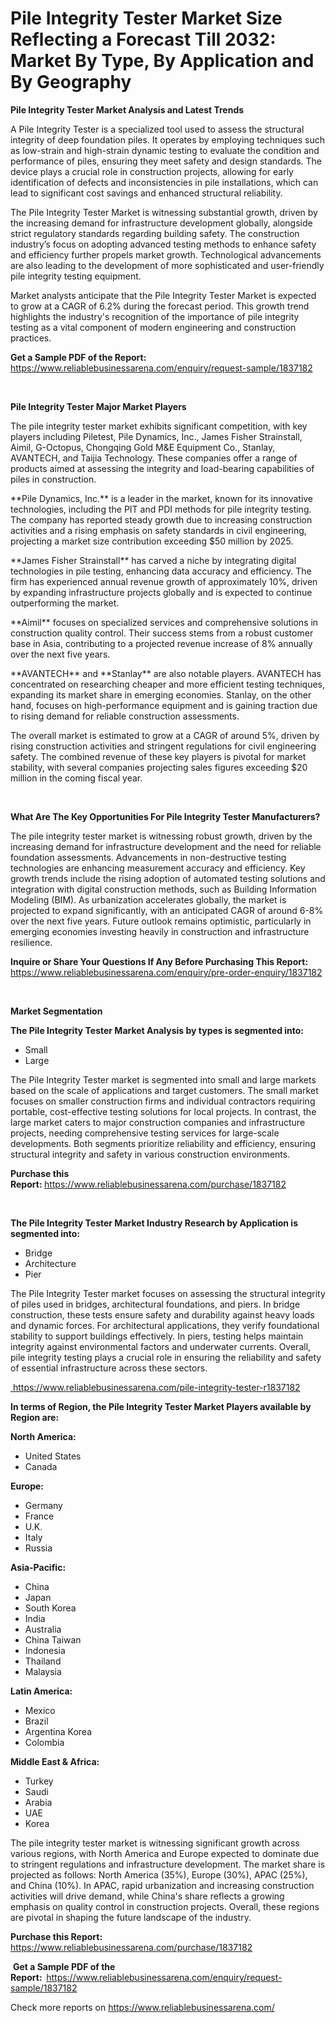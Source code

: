 <p><h1>Pile Integrity Tester Market Size Reflecting a Forecast Till 2032: Market By Type, By Application and By Geography</h1></p><p><strong>Pile Integrity Tester Market Analysis and Latest Trends</strong></p>
<p><p>A Pile Integrity Tester is a specialized tool used to assess the structural integrity of deep foundation piles. It operates by employing techniques such as low-strain and high-strain dynamic testing to evaluate the condition and performance of piles, ensuring they meet safety and design standards. The device plays a crucial role in construction projects, allowing for early identification of defects and inconsistencies in pile installations, which can lead to significant cost savings and enhanced structural reliability.</p><p>The Pile Integrity Tester Market is witnessing substantial growth, driven by the increasing demand for infrastructure development globally, alongside strict regulatory standards regarding building safety. The construction industry’s focus on adopting advanced testing methods to enhance safety and efficiency further propels market growth. Technological advancements are also leading to the development of more sophisticated and user-friendly pile integrity testing equipment. </p><p>Market analysts anticipate that the Pile Integrity Tester Market is expected to grow at a CAGR of 6.2% during the forecast period. This growth trend highlights the industry's recognition of the importance of pile integrity testing as a vital component of modern engineering and construction practices.</p></p>
<p><strong>Get a Sample PDF of the Report:&nbsp;</strong> <a href="https://www.reliablebusinessarena.com/enquiry/request-sample/1837182?utm_campaign=3218&utm_medium=2&utm_source=Github&utm_content=ia&utm_term=11042025&utm_id=pile-integrity-tester">https://www.reliablebusinessarena.com/enquiry/request-sample/1837182</a></p>
<p>&nbsp;</p>
<p><strong>Pile Integrity Tester Major Market Players</strong></p>
<p><p>The pile integrity tester market exhibits significant competition, with key players including Piletest, Pile Dynamics, Inc., James Fisher Strainstall, Aimil, G-Octopus, Chongqing Gold M&E Equipment Co., Stanlay, AVANTECH, and Taijia Technology. These companies offer a range of products aimed at assessing the integrity and load-bearing capabilities of piles in construction.</p><p>**Pile Dynamics, Inc.** is a leader in the market, known for its innovative technologies, including the PIT and PDI methods for pile integrity testing. The company has reported steady growth due to increasing construction activities and a rising emphasis on safety standards in civil engineering, projecting a market size contribution exceeding $50 million by 2025.</p><p>**James Fisher Strainstall** has carved a niche by integrating digital technologies in pile testing, enhancing data accuracy and efficiency. The firm has experienced annual revenue growth of approximately 10%, driven by expanding infrastructure projects globally and is expected to continue outperforming the market.</p><p>**Aimil** focuses on specialized services and comprehensive solutions in construction quality control. Their success stems from a robust customer base in Asia, contributing to a projected revenue increase of 8% annually over the next five years.</p><p>**AVANTECH** and **Stanlay** are also notable players. AVANTECH has concentrated on researching cheaper and more efficient testing techniques, expanding its market share in emerging economies. Stanlay, on the other hand, focuses on high-performance equipment and is gaining traction due to rising demand for reliable construction assessments.</p><p>The overall market is estimated to grow at a CAGR of around 5%, driven by rising construction activities and stringent regulations for civil engineering safety. The combined revenue of these key players is pivotal for market stability, with several companies projecting sales figures exceeding $20 million in the coming fiscal year.</p></p>
<p>&nbsp;</p>
<p><strong>What Are The Key Opportunities For Pile Integrity Tester Manufacturers?</strong></p>
<p><p>The pile integrity tester market is witnessing robust growth, driven by the increasing demand for infrastructure development and the need for reliable foundation assessments. Advancements in non-destructive testing technologies are enhancing measurement accuracy and efficiency. Key growth trends include the rising adoption of automated testing solutions and integration with digital construction methods, such as Building Information Modeling (BIM). As urbanization accelerates globally, the market is projected to expand significantly, with an anticipated CAGR of around 6-8% over the next five years. Future outlook remains optimistic, particularly in emerging economies investing heavily in construction and infrastructure resilience.</p></p>
<p><strong>Inquire or Share Your Questions If Any Before Purchasing This Report:</strong> <a href="https://www.reliablebusinessarena.com/enquiry/pre-order-enquiry/1837182?utm_campaign=3218&utm_medium=2&utm_source=Github&utm_content=ia&utm_term=11042025&utm_id=pile-integrity-tester">https://www.reliablebusinessarena.com/enquiry/pre-order-enquiry/1837182</a></p>
<p>&nbsp;</p>
<p><strong>Market Segmentation</strong></p>
<p><strong>The Pile Integrity Tester Market Analysis by types is segmented into:</strong></p>
<p><ul><li>Small</li><li>Large</li></ul></p>
<p><p>The Pile Integrity Tester market is segmented into small and large markets based on the scale of applications and target customers. The small market focuses on smaller construction firms and individual contractors requiring portable, cost-effective testing solutions for local projects. In contrast, the large market caters to major construction companies and infrastructure projects, needing comprehensive testing services for large-scale developments. Both segments prioritize reliability and efficiency, ensuring structural integrity and safety in various construction environments.</p></p>
<p><strong>Purchase this Report:&nbsp;</strong><a href="https://www.reliablebusinessarena.com/purchase/1837182?utm_campaign=3218&utm_medium=2&utm_source=Github&utm_content=ia&utm_term=11042025&utm_id=pile-integrity-tester">https://www.reliablebusinessarena.com/purchase/1837182</a></p>
<p>&nbsp;</p>
<p><strong>The Pile Integrity Tester Market Industry Research by Application is segmented into:</strong></p>
<p><ul><li>Bridge</li><li>Architecture</li><li>Pier</li></ul></p>
<p><p>The Pile Integrity Tester market focuses on assessing the structural integrity of piles used in bridges, architectural foundations, and piers. In bridge construction, these tests ensure safety and durability against heavy loads and dynamic forces. For architectural applications, they verify foundational stability to support buildings effectively. In piers, testing helps maintain integrity against environmental factors and underwater currents. Overall, pile integrity testing plays a crucial role in ensuring the reliability and safety of essential infrastructure across these sectors.</p></p>
<p><a href="https://www.reliablebusinessarena.com/pile-integrity-tester-r1837182?utm_campaign=3218&utm_medium=2&utm_source=Github&utm_content=ia&utm_term=11042025&utm_id=pile-integrity-tester">&nbsp;https://www.reliablebusinessarena.com/pile-integrity-tester-r1837182</a></p>
<p><strong>In terms of Region, the Pile Integrity Tester Market Players available by Region are:</strong></p>
<p>
    <p> <strong> North America: </strong>
        <ul>
            <li>United States</li>
            <li>Canada</li>
        </ul>
        </p> 
    <p> <strong> Europe: </strong>
        <ul>
            <li>Germany</li>
            <li>France</li>
            <li>U.K.</li>
            <li>Italy</li>
            <li>Russia</li>
        </ul>
        </p> 
    <p> <strong> Asia-Pacific: </strong>
        <ul>
            <li>China</li>
            <li>Japan</li>
            <li>South Korea</li>
            <li>India</li>
            <li>Australia</li>
            <li>China Taiwan</li>
            <li>Indonesia</li>
            <li>Thailand</li>
            <li>Malaysia</li>
        </ul>
        </p> 
    <p> <strong> Latin America: </strong>
        <ul>
            <li>Mexico</li>
            <li>Brazil</li>
            <li>Argentina Korea</li>
            <li>Colombia</li>
        </ul>
        </p> 
    <p> <strong> Middle East & Africa: </strong>
        <ul>
            <li>Turkey</li>
            <li>Saudi</li>
            <li>Arabia</li>
            <li>UAE</li>
            <li>Korea</li>
        </ul>
    </p>
    </p>
<p><p>The pile integrity tester market is witnessing significant growth across various regions, with North America and Europe expected to dominate due to stringent regulations and infrastructure development. The market share is projected as follows: North America (35%), Europe (30%), APAC (25%), and China (10%). In APAC, rapid urbanization and increasing construction activities will drive demand, while China's share reflects a growing emphasis on quality control in construction projects. Overall, these regions are pivotal in shaping the future landscape of the industry.</p></p>
<p><strong>Purchase this Report: </strong><a href="https://www.reliablebusinessarena.com/purchase/1837182?utm_campaign=3218&utm_medium=2&utm_source=Github&utm_content=ia&utm_term=11042025&utm_id=pile-integrity-tester">https://www.reliablebusinessarena.com/purchase/1837182</a></p>
<p>&nbsp;<strong>Get a Sample PDF of the Report:&nbsp;&nbsp;</strong><a href="https://www.reliablebusinessarena.com/enquiry/request-sample/1837182?utm_campaign=3218&utm_medium=2&utm_source=Github&utm_content=ia&utm_term=11042025&utm_id=pile-integrity-tester">https://www.reliablebusinessarena.com/enquiry/request-sample/1837182</a></p>
<p><strong></strong></p>
<p>Check more reports on <a href="https://www.reliablebusinessarena.com/?utm_campaign=3218&utm_medium=2&utm_source=Github&utm_content=ia&utm_term=11042025&utm_id=pile-integrity-tester">https://www.reliablebusinessarena.com/</a></p>